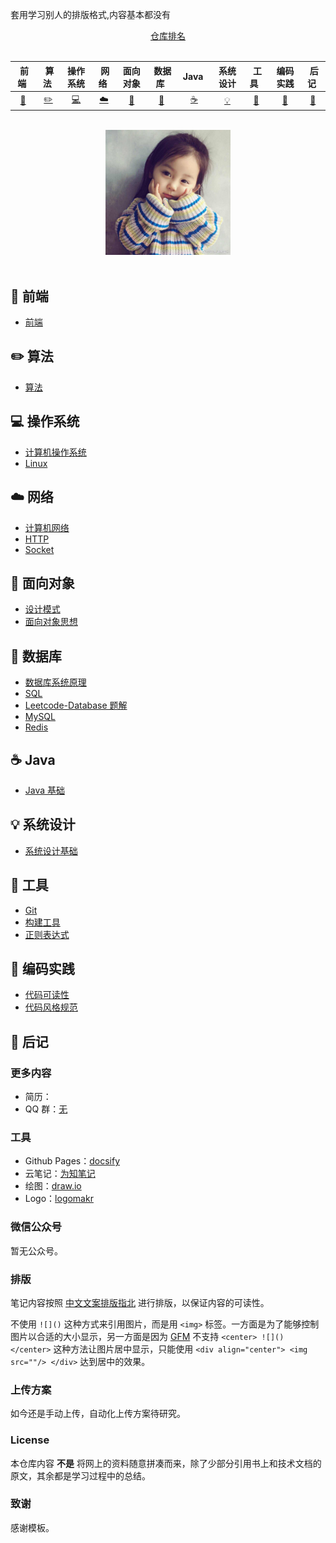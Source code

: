 套用学习别人的排版格式,内容基本都没有

<div align="center">
    <a href="https://gitstar-ranking.com/repositories">仓库排名</a>
</div>
<br>

|            &nbsp;前端&nbsp;            |      &nbsp;算法&nbsp;      |             操作系统             |    &nbsp;网络&nbsp;    |        面向对象        |          &nbsp;数据库&nbsp;          |  &nbsp;Java&nbsp;&nbsp;  |         系统设计         |  &nbsp;工具&nbsp;&nbsp;  |               编码实践               |   &nbsp;后记&nbsp;   |
| :------------------------------------: | :------------------------: | :------------------------------: | :--------------------: | :--------------------: | :----------------------------------: | :----------------------: | :----------------------: | :----------------------: | :----------------------------------: | :------------------: |
| [:musical_score:](#musical_score-前端) | [:pencil2:](#pencil2-算法) | [:computer:](#computer-操作系统) | [:cloud:](#cloud-网络) | [:art:](#art-面向对象) | [:floppy_disk:](#floppy_disk-数据库) | [:coffee:](#coffee-java) | [:bulb:](#bulb-系统设计) | [:wrench:](#wrench-工具) | [:watermelon:](#watermelon-编码实践) | [:memo:](#memo-后记) |

<br>

<div align="center">
    <img src="assets/logo.jpg" width="200px">
</div>

<br>

## :musical_score: 前端

- [前端](https://github.com/yemingxingkong/ymxk-notes/blob/master/notes/前端.md)

## :pencil2: 算法

- [算法]()

## :computer: 操作系统

- [计算机操作系统]()
- [Linux](https://github.com/yemingxingkong/ymxk-notes/blob/master/notes/Linux.md)

## :cloud: 网络

- [计算机网络]()
- [HTTP]()
- [Socket]()

## :art: 面向对象

- [设计模式]()
- [面向对象思想]()

## :floppy_disk: 数据库

- [数据库系统原理]()
- [SQL]()
- [Leetcode-Database 题解]()
- [MySQL]()
- [Redis]()

## :coffee: Java

- [Java 基础]()

## :bulb: 系统设计

- [系统设计基础]()

## :wrench: 工具

- [Git](https://github.com/CyC2018/CS-Notes/blob/master/notes/Git.md)
- [构建工具]()
- [正则表达式]()

## :watermelon: 编码实践

- [代码可读性]()
- [代码风格规范]()

## :memo: 后记

### 更多内容

- 简历：
- QQ 群：[无](assets/logo.jpg)

### 工具

- Github Pages：[docsify](https://docsify.js.org/#/)
- 云笔记：[为知笔记](http://www.wiz.cn/)
- 绘图：[draw.io](https://www.draw.io/)
- Logo：[logomakr](https://logomakr.com/)

### 微信公众号

暂无公众号。

### 排版

笔记内容按照 [中文文案排版指北](https://github.com/sparanoid/chinese-copywriting-guidelines) 进行排版，以保证内容的可读性。

不使用 `![]()` 这种方式来引用图片，而是用 `<img>` 标签。一方面是为了能够控制图片以合适的大小显示，另一方面是因为 [GFM](https://github.github.com/gfm/) 不支持 `<center> ![]() </center>` 这种方法让图片居中显示，只能使用 `<div align="center"> <img src=""/> </div>` 达到居中的效果。

### 上传方案

如今还是手动上传，自动化上传方案待研究。

### License

本仓库内容 **不是** 将网上的资料随意拼凑而来，除了少部分引用书上和技术文档的原文，其余都是学习过程中的总结。

### 致谢

感谢模板。

